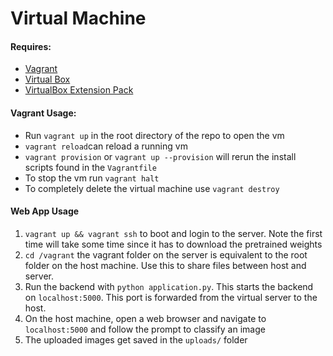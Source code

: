 # Virtual Machine

#### Requires:
* [Vagrant](https://www.vagrantup.com/downloads.html)
* [Virtual Box](https://www.virtualbox.org/wiki/Downloads)
* [VirtualBox  Extension Pack](http://download.virtualbox.org/virtualbox/5.0.10/Oracle_VM_VirtualBox_Extension_Pack-5.0.10-104061.vbox-extpack)

#### Vagrant Usage:
* Run `vagrant up` in the root directory of the repo to open the vm
* `vagrant reload`can reload a running vm
*  `vagrant provision` or `vagrant up --provision` will rerun the install scripts found in the `Vagrantfile`
* To stop the vm run `vagrant halt`
* To completely delete the virtual machine use `vagrant destroy`

#### Web App Usage
1. `vagrant up && vagrant ssh` to boot and login to the server. Note the first time will take some time since it has to download the pretrained weights
2. `cd /vagrant` the vagrant folder on the server is equivalent to the root folder on the host machine. Use this to share files between host and server.
3. Run the backend with `python application.py`. This starts the backend on `localhost:5000`. This port is forwarded from the virtual server to the host.
4. On the host machine, open a web browser and navigate to `localhost:5000` and follow the prompt to classify an image
5. The uploaded images get saved in the `uploads/` folder
